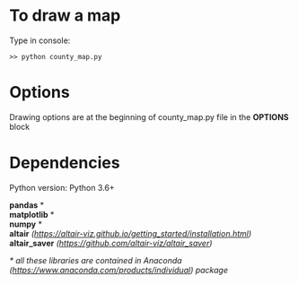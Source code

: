 # To draw a map
Type in console:<br/>
```
>> python county_map.py
```

# Options
Drawing options are at the beginning of county_map.py file in the **OPTIONS** block

# Dependencies
Python version: Python 3.6+

**pandas** \*<br/>
**matplotlib** \*<br/>
**numpy** \*<br/>
**altair** <i>(https://altair-viz.github.io/getting_started/installation.html)</i><br/>
**altair_saver** <i>(https://github.com/altair-viz/altair_saver)</i><br/>

<i> \* all these libraries are contained in Anaconda (https://www.anaconda.com/products/individual) package </i>
